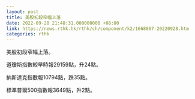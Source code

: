 ```yaml
---
layout: post
title: 美股初段窄幅上落
date: 2022-09-28 21:48:31.000000000 +08:00
link: https://news.rthk.hk/rthk/ch/component/k2/1668867-20220928.htm
categories: rthk
---
```


美股初段窄幅上落。

道瓊斯指數較早時報29159點，升24點。

納斯達克指數報10794點，跌35點。

標準普爾500指數報3649點，升2點。
